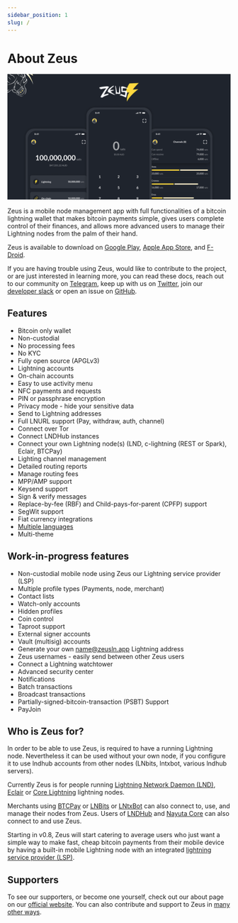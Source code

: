 ```yaml
---
sidebar_position: 1
slug: /
---
```


# About Zeus

![Banner image](../static/img/banner.png)

Zeus is a mobile node management app with full functionalities of a bitcoin lightning wallet that makes bitcoin payments simple, gives users complete control of their finances, and allows more advanced users to manage their Lightning nodes from the palm of their hand.

Zeus is available to download on [Google Play](https://play.google.com/store/apps/details?id=app.zeusln.zeus), [Apple App Store](https://apps.apple.com/us/app/zeus-ln/id1456038895), and [F-Droid](https://zeusln.app/download/).

If you are having trouble using Zeus, would like to contribute to the project, or are just interested in learning more, you can read these docs, reach out to our community on [Telegram](https://t.me/zeusLN), keep up with us on [Twitter](https://twitter.com/ZeusLN), join our [developer slack](https://zeusln.slack.com/join/shared_invite/zt-qw205nqa-o4VJJC0zPI7HiSfToZGoVw#/) or open an issue on [GitHub](https://github.com/ZeusLN/zeus).

## Features

- Bitcoin only wallet
- Non-custodial
- No processing fees
- No KYC
- Fully open source (APGLv3)
- Lightning accounts
- On-chain accounts
- Easy to use activity menu
- NFC payments and requests
- PIN or passphrase encryption
- Privacy mode - hide your sensitive data
- Send to Lightning addresses
- Full LNURL support (Pay, withdraw, auth, channel)
- Connect over Tor
- Connect LNDHub instances
- Connect your own Lightning node(s) (LND, c-lightning (REST or Spark), Eclair, BTCPay)
- Lighting channel management
- Detailed routing reports
- Manage routing fees
- MPP/AMP support
- Keysend support
- Sign & verify messages
- Replace-by-fee (RBF) and Child-pays-for-parent (CPFP) support
- SegWit support
- Fiat currency integrations
- [Multiple languages](https://www.transifex.com/ZeusLN/zeus/)
- Multi-theme

## Work-in-progress features

- Non-custodial mobile node using Zeus our Lightning service provider (LSP)
- Multiple profile types (Payments, node, merchant)
- Contact lists
- Watch-only accounts
- Hidden profiles
- Coin control
- Taproot support
- External signer accounts
- Vault (multisig) accounts
- Generate your own name@zeusln.app Lightning address
- Zeus usernames - easily send between other Zeus users
- Connect a Lightning watchtower
- Advanced security center
- Notifications
- Batch transactions
- Broadcast transactions
- Partially-signed-bitcoin-transaction (PSBT) Support
- PayJoin

## Who is Zeus for?

In order to be able to use Zeus, is required to have a running Lightning node. Nevertheless it can be used without your own node, if you configure it to use lndhub accounts from other nodes (LNbits, lntxbot, various lndhub servers).

Currently Zeus is for people running [Lightning Network Daemon (LND)](https://lightning.engineering/), [Eclair](https://acinq.co/) or [Core Lightning](https://blockstream.com/lightning/) lightning nodes.

Merchants using [BTCPay](https://btcpayserver.org/) or [LNBits](https://lnbits.com/) or [LNtxBot](https://lntxbot.com) can also connect to, use, and manage their nodes from Zeus. Users of [LNDHub](https://bluewallet.io/lndhub/) and [Nayuta Core](https://nayuta.co/core/) can also connect to and use Zeus.

Starting in v0.8, Zeus will start catering to average users who just want a simple way to make fast, cheap bitcoin payments from their mobile device by having a built-in mobile Lightning node with an integrated [lightning service provider (LSP)](https://medium.com/breez-technology/introducing-lightning-service-providers-fe9fb1665d5f).

## Supporters

To see our supporters, or become one yourself, check out our about page on our [official website](https://zeusln.app/about). You can also contribute and support to Zeus in [many other ways](/contribute/how-you-can-contribute).
